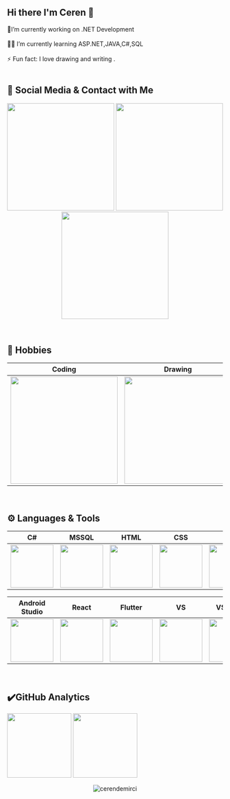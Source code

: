 ## Hi there I'm Ceren 👋  

🔭I’m currently working on .NET Development</br></br>👩‍💻 I’m currently learning ASP.NET,JAVA,C#,SQL </br></br>⚡ Fun fact: I love drawing and writing .</br></br>

## 💬 Social Media & Contact with Me
<p align="center">
<a target="_blank" href="https://www.instagram.com/crmdnrc/" title="instagram"><img style="width: 250px" src="https://store.donanimhaber.com/bd/c3/03/bdc30361440e496262e9b82eb2e4f2b4.gif"></a>
 <a target="_blank" href="https://www.linkedin.com/in/cerendemirci/" title="linkedin"><img  style="width: 250px"  src="https://64.media.tumblr.com/149c93a8d22068150496806213466bf1/70b13c238add7acc-a6/s500x750/f735a73b83a7354bbd4e3552786f43959181e07f.gifv"></a>
 <a target="_blank" href="mailto:ceren.demirci@outlook.com.tr" title="mail"><img style="width: 250px" src="https://img.wattpad.com/44d464038303783a85c35dec82cb51dca7b36bec/68747470733a2f2f73332e616d617a6f6e6177732e636f6d2f776174747061642d6d656469612d736572766963652f53746f7279496d6167652f51464e6a7a35793368674e6a33773d3d2d3638373639373835322e313537646436343564626265313065353931343431343837313731322e676966"></a>
</p>

</br>

## 🚀  Hobbies 

|Coding|Drawing|Traveling|Anime|Manga|
|:-:|:-:|:-:|:-:|:-:|
|<img style="width: 250px" src="https://media-exp1.licdn.com/dms/image/C4E22AQH5GL3PSpbk2w/feedshare-shrink_2048_1536/0/1608839033620?e=1648080000&v=beta&t=rJqN-2XdzFh9uhq4oQM0rg1wcFWC87HrKh-bIsSAWTY">|<img style="width: 250px" src="https://c.tenor.com/wJbcatwT09EAAAAC/coloring-draw.gif">|  <img style="width: 250px" src="https://data.whicdn.com/images/306387121/original.gif">|<img style="width: 200px" src="https://data.whicdn.com/images/64626199/original.gif">|<img style="width: 200px" src="https://i.pinimg.com/originals/91/c6/6e/91c66e567ee249c72ee74bc7cac2fca6.gif">|
</br>

## ⚙️ Languages & Tools 

|C#|MSSQL|HTML|CSS|PHP|Javascript
|:-:|:-:|:-:|:-:|:-:|:-:|
|<img style="width: 100px" src="https://i.stack.imgur.com/u6BUv.png">|<img style="width: 100px" src="https://www.teknoloskop.net/wp-content/uploads/2019/01/sql.png">|<img style="width: 100px" src="https://miro.medium.com/max/1200/1*Dn1K1VzcPbUnr2w9cvQa0A.png">|<img style="width: 100px" src="https://cdn.pixabay.com/photo/2017/08/05/11/16/logo-2582747_1280.png">|<img style="width: 100px" src="https://upload.wikimedia.org/wikipedia/commons/thumb/2/27/PHP-logo.svg/1200px-PHP-logo.svg.png">|<img style="width: 100px" src="https://caglarbostanci.com.tr/wp-content/uploads/2017/04/JS-caglarbostanci-com-tr.png">|

|Android Studio|React|Flutter|VS|VS Code|Git
|:-:|:-:|:-:|:-:|:-:|:-:|
|<img style="width: 100px" src="https://img2.pngindir.com/20180327/crq/kisspng-android-studio-integrated-development-environment-studio-5ab9c86e66b383.0006967115221249104207.jpg">|<img style="width: 100px" src="https://upload.wikimedia.org/wikipedia/commons/thumb/4/47/React.svg/1200px-React.svg.png">|<img style="width: 100px" src="https://zahidtekbas.com.tr/wp-content/uploads/2019/08/flutterlogo.png">|<img style="width: 100px" src="https://upload.wikimedia.org/wikipedia/commons/thumb/5/59/Visual_Studio_Icon_2019.svg/1280px-Visual_Studio_Icon_2019.svg.png">|<img style="width: 100px" src="https://gitlab.com/uploads/-/system/group/avatar/8264305/1200px-Visual_Studio_Code_1.35_icon.svg.png">|<img style="width: 100px" src="https://e7.pngegg.com/pngimages/182/979/png-clipart-github-repository-commit-version-control-github-angle-rectangle.png">|


</br>



## ✔️GitHub Analytics

<p align="left" >
<a href="https://github.com/crndmrc">
 <img height="150em" align:"center"  src="https://github-readme-stats-eight-theta.vercel.app/api?username=crndmrc&show_icons=true&theme=algolia&include_all_commits=true&count_private=true"/></a>
  <a href="https://github.com/crndmrc"><img height="150em" align:"center" src="https://github-readme-stats-eight-theta.vercel.app/api/top-langs/?username=crndmrc&layout=compact&langs_count=8&theme=algolia"/>
</a>
</p>

<p align="center"> <img src="https://komarev.com/ghpvc/?username=crndmrc&label=Profile%20views&color=0e75b6&style=flat" alt="cerendemirci" /></p>
